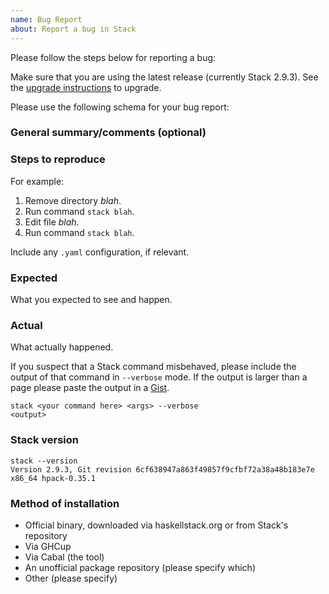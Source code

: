 ```yaml
---
name: Bug Report
about: Report a bug in Stack
---
```


Please follow the steps below for reporting a bug:

Make sure that you are using the latest release (currently Stack 2.9.3). See the
[upgrade instructions](http://docs.haskellstack.org/en/stable/install_and_upgrade/#upgrade)
to upgrade.

Please use the following schema for your bug report:

### General summary/comments (optional)

### Steps to reproduce

For example:

1. Remove directory *blah*.
2. Run command `stack blah`.
3. Edit file *blah*.
4. Run command `stack blah`.

Include any `.yaml` configuration, if relevant.

### Expected

What you expected to see and happen.

### Actual

What actually happened.

If you suspect that a Stack command misbehaved, please include the output of
that command in `--verbose` mode. If the output is larger than a page please
paste the output in a [Gist](https://gist.github.com/).

~~~text
stack <your command here> <args> --verbose
<output>
~~~

### Stack version

~~~text
stack --version
Version 2.9.3, Git revision 6cf638947a863f49857f9cfbf72a38a48b183e7e x86_64 hpack-0.35.1
~~~

### Method of installation

* Official binary, downloaded via haskellstack.org or from Stack's repository
* Via GHCup
* Via Cabal (the tool)
* An unofficial package repository (please specify which)
* Other (please specify)
